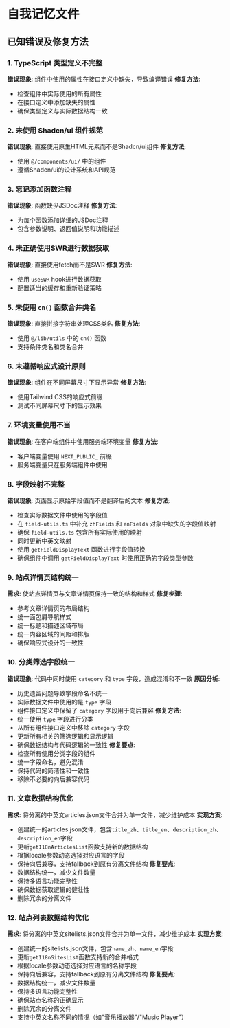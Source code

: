 # 自我记忆文件

## 已知错误及修复方法

### 1. TypeScript 类型定义不完整
**错误现象**: 组件中使用的属性在接口定义中缺失，导致编译错误
**修复方法**: 
- 检查组件中实际使用的所有属性
- 在接口定义中添加缺失的属性
- 确保类型定义与实际数据结构一致

### 2. 未使用 Shadcn/ui 组件规范
**错误现象**: 直接使用原生HTML元素而不是Shadcn/ui组件
**修复方法**: 
- 使用 `@/components/ui/` 中的组件
- 遵循Shadcn/ui的设计系统和API规范

### 3. 忘记添加函数注释
**错误现象**: 函数缺少JSDoc注释
**修复方法**: 
- 为每个函数添加详细的JSDoc注释
- 包含参数说明、返回值说明和功能描述

### 4. 未正确使用SWR进行数据获取
**错误现象**: 直接使用fetch而不是SWR
**修复方法**: 
- 使用 `useSWR` hook进行数据获取
- 配置适当的缓存和重新验证策略

### 5. 未使用 `cn()` 函数合并类名
**错误现象**: 直接拼接字符串处理CSS类名
**修复方法**: 
- 使用 `@/lib/utils` 中的 `cn()` 函数
- 支持条件类名和类名合并

### 6. 未遵循响应式设计原则
**错误现象**: 组件在不同屏幕尺寸下显示异常
**修复方法**: 
- 使用Tailwind CSS的响应式前缀
- 测试不同屏幕尺寸下的显示效果

### 7. 环境变量使用不当
**错误现象**: 在客户端组件中使用服务端环境变量
**修复方法**: 
- 客户端变量使用 `NEXT_PUBLIC_` 前缀
- 服务端变量只在服务端组件中使用

### 8. 字段映射不完整
**错误现象**: 页面显示原始字段值而不是翻译后的文本
**修复方法**: 
- 检查实际数据文件中使用的字段值
- 在 `field-utils.ts` 中补充 `zhFields` 和 `enFields` 对象中缺失的字段值映射
- 确保 `field-utils.ts` 包含所有实际使用的映射
- 同时更新中英文映射
- 使用 `getFieldDisplayText` 函数进行字段值转换
- 确保组件中调用 `getFieldDisplayText` 时使用正确的字段类型参数

### 9. 站点详情页结构统一
**需求**: 使站点详情页与文章详情页保持一致的结构和样式
**修复步骤**:
- 参考文章详情页的布局结构
- 统一面包屑导航样式
- 统一标题和描述区域布局
- 统一内容区域的间距和排版
- 确保响应式设计的一致性

### 10. 分类筛选字段统一
**错误现象**: 代码中同时使用 `category` 和 `type` 字段，造成混淆和不一致
**原因分析**: 
- 历史遗留问题导致字段命名不统一
- 实际数据文件中使用的是 `type` 字段
- 组件接口定义中保留了 `category` 字段用于向后兼容
**修复方法**:
- 统一使用 `type` 字段进行分类
- 从所有组件接口定义中移除 `category` 字段
- 更新所有相关的筛选逻辑和显示逻辑
- 确保数据结构与代码逻辑的一致性
**修复要点**:
- 检查所有使用分类字段的组件
- 统一字段命名，避免混淆
- 保持代码的简洁性和一致性
- 移除不必要的向后兼容代码

### 11. 文章数据结构优化
**需求**: 将分离的中英文articles.json文件合并为单一文件，减少维护成本
**实现方案**:
- 创建统一的articles.json文件，包含`title_zh`、`title_en`、`description_zh`、`description_en`字段
- 更新`getI18nArticlesList`函数支持新的数据结构
- 根据locale参数动态选择对应语言的字段
- 保持向后兼容，支持fallback到原有分离文件结构
**修复要点**:
- 数据结构统一，减少文件数量
- 保持多语言功能完整性
- 确保数据获取逻辑的健壮性
- 删除冗余的分离文件

### 12. 站点列表数据结构优化
**需求**: 将分离的中英文sitelists.json文件合并为单一文件，减少维护成本
**实现方案**:
- 创建统一的sitelists.json文件，包含`name_zh`、`name_en`字段
- 更新`getI18nSitesList`函数支持新的合并格式
- 根据locale参数动态选择对应语言的名称字段
- 保持向后兼容，支持fallback到原有分离文件结构
**修复要点**:
- 数据结构统一，减少文件数量
- 保持多语言功能完整性
- 确保站点名称的正确显示
- 删除冗余的分离文件
- 支持中英文名称不同的情况（如"音乐播放器"/"Music Player"）